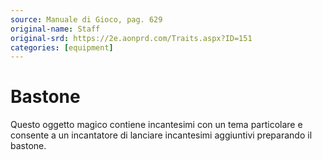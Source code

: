 ```yaml
---
source: Manuale di Gioco, pag. 629
original-name: Staff
original-srd: https://2e.aonprd.com/Traits.aspx?ID=151
categories: [equipment]
---
```


# Bastone

Questo oggetto magico contiene incantesimi con un tema particolare e consente a
un incantatore di lanciare incantesimi aggiuntivi preparando il bastone.

